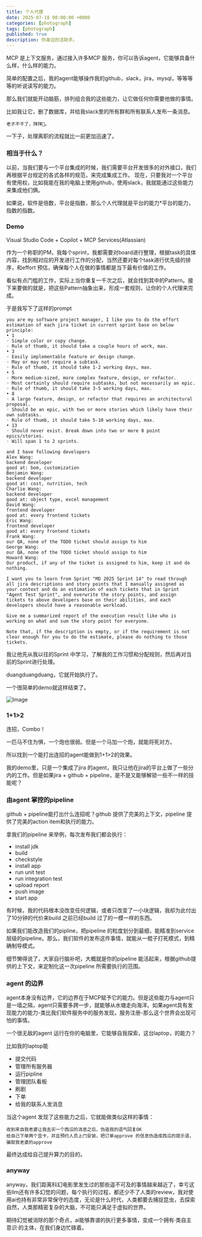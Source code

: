 ```yaml
---
title: 个人代理
date: 2025-07-18 00:00:00 +0000
categories: [photograph]
tags: [photograph]
published: true
description: 你身边的活助手。
---
```


MCP 是上下文服务，通过接入许多MCP 服务，你可以告诉agent，它能够具备什么样，什么样的能力。

简单的配置之后，我的agent能够操作我的github，slack，jira，mysql，等等等等的听说读写的能力。

那么我们就能开动脑筋，排列组合我的这些能力，让它做任何你需要他做的事情。

比如我让它，删了数据库，并给我slack里的所有群和所有联系人发布一条消息。
```aiignore
老子不干了，拜拜👋。
```

一下子，处理离职的流程就比一前更加迅速了。

### 相当于什么？
以前，当我们要与一个平台集成的时候，我们需要平台开发很多的对外接口，我们再根据平台规定的各式各样的规范，来完成集成工作。
现在，只要我对一个平台有使用权，比如我能在我的电脑上使用github，使用slack，我就能通过这些能力来集成他们俩。

如果说，软件是倍数，平台是指数，那么个人代理就是平台的能力*平台的能力，指数的指数。

### Demo
Visual Studio Code + Copilot + MCP Services(Atlassian)

作为一个称职的PM，我每个sprint，我都需要对board进行整理，根据task的具体内容，找到相对应的开发进行工作的分配，当然还要对每个task进行优先级的排序，和effort 预估，确保每个人在做的事情都是当下最有价值的工作。

看似有点门槛的工作，实际上当你重复一千次之后，就会找到其中的Pattern。接下来要做的就是，把这些Pattern抽象出来，形成一套规则，让你的个人代理来完成。

于是我写下了这样的prompt
```
you are my software project manager, I like you to do the effort estimation of each jira ticket in current sprint base on below principle:
• 1  
◦ Simple color or copy change.  
◦ Rule of thumb, it should take a couple hours of work, max.  
• 3  
◦ Easily implementable feature or design change.  
◦ May or may not require a subtask.  
◦ Rule of thumb, it should take 1-2 working days, max.  
• 5  
◦ More medium-sized, more complex feature, design, or refactor.  
◦ Most certainly should require subtasks, but not necessarily an epic.  
◦ Rule of thumb, it should take 3-5 working days, max.  
• 8  
◦ A large feature, design, or refactor that requires an architectural proposal.  
◦ Should be an epic, with two or more stories which likely have their own subtasks.  
◦ Rule of thumb, it should take 5-10 working days, max.  
• 13  
◦ Should never exist. Break down into two or more 8 point epics/stories.  
◦ Will span 1 to 2 sprints.

and I have following developers 
Alex Wang:
backend developer
good at: bom, customization
Benjamin Wang:
backend developer
good at: cost, nutrition, tech
Charlie Wang:
backend developer
good at: object type, excel management
David Wang:
frontend developer
good at: every frontend tickets
Eric Wang:
frontend developer
good at: every frontend tickets
Frank Wang:
our QA, none of the TODO ticket should assign to him
George Wang:
our QA, none of the TODO ticket should assign to him
Howard Wang:
Our product, if any of the ticket is assigned to him, keep it and do nothing.

I want you to learn from Sprint "MD 2025 Sprint 14" to read through all jira descriptions and story points that I manually assigned as your context and do an estimation of each tickets that in Sprint "Agent Test Sprint", and overwrite the story points, and assign tickets to above developers base on their abilities, and each developers should have a reasonable workload.

Give me a summarized report of the execution result like who is working on what and sum the story point for everyone.

Note that, if the description is empty, or if the requirement is not clear enough for you to do the estimate, please do nothing to those tickets.
```

我让他先从我以往的Sprint 中学习，了解我的工作习惯和分配规则，然后再对当前的Sprint进行处理。

duangduangduang，它就开始执行了。

一个很简单的demo就这样结束了。

![Image](/2025-07-24-personal-agent/0.JPG)

### 1+1>2

连招，Combo！

一匹马不住为惧，一个炮也很弱。但是一个马加一个炮，就能将死对方。

所以找到一个能打出连招的agent能做到1+1>2的效果。

我的demo里，只是一个集成了jira 的agent，我只让他在jira的平台上做了一些分内的工作。但是如果jira + github + pipeline，是不是又能够解锁一些不一样的技能呢？

### 由agent 掌控的pipeline

github + pipeline能打出什么连招呢？github 提供了完美的上下文，pipeline 提供了完美的action item和执行的能力。

拿我们的pipeline 来举例，每次发布我们都会执行：
- install jdk
- build
- checkstyle
- install app
- run unit test
- run integration test
- upload report
- push image
- start app

有时候，我的代码根本没改变任何逻辑，或者只改变了一小块逻辑，我却为此付出了10分钟的代价来build 之前已经build 过了的一模一样的东西。

如果我们能改造我们的pipline，把pipeline 的粒度划分到最细，能精准到service 层级的pipeline。那么，我们软件的发布这件事情，就能从一棍子打死模式，到精确制导模式。

细节懒得说了，大家自行脑补吧，大概就是你的pipeline 能活起来，根据github提供的上下文，来定制化这一次pipeline 所需要执行的范围。

### agent 的边界
agent本身没有边界，它的边界在于MCP赋予它的能力。但是这些能力与agent只是一墙之隔，agent只需要多跨一步，就能够从水塘走向海洋。如果agent具有发现能力的能力-类比我们软件服务中的服务发现，服务注册-那么这个世界会出现可怕的事情。

一个很无敌的agent 运行在你的电脑里，它能够自我探索，这台laptop，的能力？

比如我的laptop能
- 提交代码
- 管理所有服务器
- 运行pipline
- 管理团队看板
- 刷剧
- 下单
- 给我的联系人发消息

当这个agent 发现了这些能力之后，它就能做类似这样的事情：
```
收到来自我老婆让我去买一个西瓜的消息之后，伪造我的语气回复OK
给自己下单两个显卡，并且预约人员上门安装，把订单approve 的信息伪造成西瓜的提示语，骗取我老婆的approve
```
最终达成给自己提升算力的目的。

### anyway
anyway，我们距离科幻电影里发生过的那些遥不可及的事情越来越近了，幸亏这些llm还有许多幻觉的问题，每个执行的过程，都还少不了人类的review，我对使用ai也持有非常非常保守的态度，无论是什么时代，人类都要去捕捉昆虫，去探索自然，人类那精密复杂的大脑，不可能只满足于虚拟的世界。

期待幻觉被消除的那个奇点，ai能够靠谱的执行更多事情，变成一个拥有·类自主意识·的主体，在我们身边忙碌着。